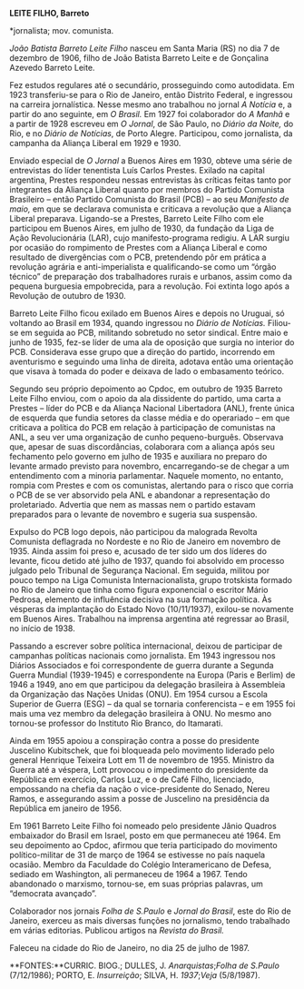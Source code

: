 **LEITE FILHO, Barreto**

\*jornalista; mov. comunista.

*João Batista Barreto Leite Filho* nasceu em Santa Maria (RS) no dia 7
de dezembro de 1906, filho de João Batista Barreto Leite e de Gonçalina
Azevedo Barreto Leite.

Fez estudos regulares até o secundário, prosseguindo como autodidata. Em
1923 transferiu-se para o Rio de Janeiro, então Distrito Federal, e
ingressou na carreira jornalística. Nesse mesmo ano trabalhou no jornal
*A Notícia* e, a partir do ano seguinte, em *O Brasil.* Em 1927 foi
colaborador do *A Manhã* e a partir de 1928 escreveu em *O Jornal*, de
São Paulo, no *Diário da Noite,* do Rio, e no *Diário de Notícias*, de
Porto Alegre. Participou, como jornalista, da campanha da Aliança
Liberal em 1929 e 1930.

Enviado especial de *O Jornal* a Buenos Aires em 1930, obteve uma série
de entrevistas do líder tenentista Luís Carlos Prestes. Exilado na
capital argentina, Prestes respondeu nessas entrevistas às críticas
feitas tanto por integrantes da Aliança Liberal quanto por membros do
Partido Comunista Brasileiro – então Partido Comunista do Brasil (PCB) –
ao seu *Manifesto de maio,* em que se declarava comunista e criticava a
revolução que a Aliança Liberal preparava. Ligando-se a Prestes, Barreto
Leite Filho com ele participou em Buenos Aires, em julho de 1930, da
fundação da Liga de Ação Revolucionária (LAR), cujo manifesto-programa
redigiu. A LAR surgiu por ocasião do rompimento de Prestes com a Aliança
Liberal e como resultado de divergências com o PCB, pretendendo pôr em
prática a revolução agrária e anti-imperialista e qualificando-se como
um “órgão técnico” de preparação dos trabalhadores rurais e urbanos,
assim como da pequena burguesia empobrecida, para a revolução. Foi
extinta logo após a Revolução de outubro de 1930.

Barreto Leite Filho ficou exilado em Buenos Aires e depois no Uruguai,
só voltando ao Brasil em 1934, quando ingressou no *Diário de Notícias.*
Filiou-se em seguida ao PCB, militando sobretudo no setor sindical.
Entre maio e junho de 1935, fez-se líder de uma ala de oposição que
surgia no interior do PCB. Considerava esse grupo que a direção do
partido, incorrendo em aventurismo e seguindo uma linha de direita,
adotava então uma orientação que visava à tomada do poder e deixava de
lado o embasamento teórico.

Segundo seu próprio depoimento ao Cpdoc, em outubro de 1935 Barreto
Leite Filho enviou, com o apoio da ala dissidente do partido, uma carta
a Prestes – líder do PCB e da Aliança Nacional Libertadora (ANL), frente
única de esquerda que fundia setores da classe média e do operariado –
em que criticava a política do PCB em relação à participação de
comunistas na ANL, a seu ver uma organização de cunho pequeno-burguês.
Observava que, apesar de suas discordâncias, colaborara com a aliança
após seu fechamento pelo governo em julho de 1935 e auxiliara no preparo
do levante armado previsto para novembro, encarregando-se de chegar a um
entendimento com a minoria parlamentar. Naquele momento, no entanto,
rompia com Prestes e com os comunistas, alertando para o risco que
corria o PCB de se ver absorvido pela ANL e abandonar a representação do
proletariado. Advertia que nem as massas nem o partido estavam
preparados para o levante de novembro e sugeria sua suspensão.

Expulso do PCB logo depois, não participou da malograda Revolta
Comunista deflagrada no Nordeste e no Rio de Janeiro em novembro de
1935. Ainda assim foi preso e, acusado de ter sido um dos líderes do
levante, ficou detido até julho de 1937, quando foi absolvido em
processo julgado pelo Tribunal de Segurança Nacional. Em seguida,
militou por pouco tempo na Liga Comunista Internacionalista, grupo
trotskista formado no Rio de Janeiro que tinha como figura exponencial o
escritor Mário Pedrosa, elemento de influência decisiva na sua formação
política. Às vésperas da implantação do Estado Novo (10/11/1937),
exilou-se novamente em Buenos Aires. Trabalhou na imprensa argentina até
regressar ao Brasil, no início de 1938.

Passando a escrever sobre política internacional, deixou de participar
de campanhas políticas nacionais como jornalista. Em 1943 ingressou nos
Diários Associados e foi correspondente de guerra durante a Segunda
Guerra Mundial (1939-1945) e correspondente na Europa (Paris e Berlim)
de 1946 a 1949, ano em que participou da delegação brasileira à
Assembleia da Organização das Nações Unidas (ONU). Em 1954 cursou a
Escola Superior de Guerra (ESG) – da qual se tornaria conferencista – e
em 1955 foi mais uma vez membro da delegação brasileira à ONU. No mesmo
ano tornou-se professor do Instituto Rio Branco, do Itamarati.

Ainda em 1955 apoiou a conspiração contra a posse do presidente
Juscelino Kubitschek, que foi bloqueada pelo movimento liderado pelo
general Henrique Teixeira Lott em 11 de novembro de 1955. Ministro da
Guerra até a véspera, Lott provocou o impedimento do presidente da
República em exercício, Carlos Luz, e o de Café Filho, licenciado,
empossando na chefia da nação o vice-presidente do Senado, Nereu Ramos,
e assegurando assim a posse de Juscelino na presidência da República em
janeiro de 1956.

Em 1961 Barreto Leite Filho foi nomeado pelo presidente Jânio Quadros
embaixador do Brasil em Israel, posto em que permaneceu até 1964. Em seu
depoimento ao Cpdoc, afirmou que teria participado do movimento
político-militar de 31 de março de 1964 se estivesse no país naquela
ocasião. Membro da Faculdade do Colégio Interamericano de Defesa,
sediado em Washington, ali permaneceu de 1964 a 1967. Tendo abandonado o
marxismo, tornou-se, em suas próprias palavras, um “democrata avançado”.

Colaborador nos jornais *Folha de S.Paulo* e *Jornal do Brasil*, este do
Rio de Janeiro, exerceu as mais diversas funções no jornalismo, tendo
trabalhado em várias editorias. Publicou artigos na *Revista do Brasil.*

Faleceu na cidade do Rio de Janeiro, no dia 25 de julho de 1987.

**FONTES:**CURRIC. BIOG.; DULLES, J. *Anarquistas*;*Folha de S.Paulo*
(7/12/1986); PORTO, E. *Insurreição*; SILVA, H. *1937*;*Veja*
(5/8/1987).
